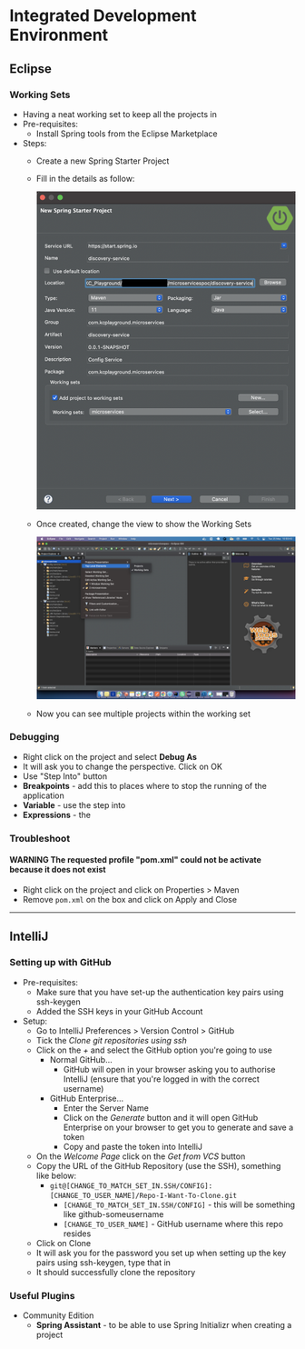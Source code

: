 # Integrated Development Environment

## Eclipse

### Working Sets

* Having a neat working set to keep all the projects in
* Pre-requisites: 
  * Install Spring tools from the Eclipse Marketplace
* Steps: 
  * Create a new Spring Starter Project
  * Fill in the details as follow:
    
    ![image](img/new_spring_starter_project.png)
    
  * Once created, change the view to show the Working Sets
    
    ![image](img/eclipse_working_set.png)
    
  * Now you can see multiple projects within the working set
 
### Debugging
* Right click on the project and select **Debug As**
* It will ask you to change the perspective. Click on OK
* Use "Step Into" button 
* **Breakpoints** - add this to places where to stop the running of the application
* **Variable** - use the step into
* **Expressions** - the

### Troubleshoot 

#### WARNING The requested profile "pom.xml" could not be activate because it does not exist
* Right click on the project and click on Properties > Maven 
* Remove `pom.xml` on the box and click on Apply and Close 

---

## IntelliJ

### Setting up with GitHub

* Pre-requisites: 
  * Make sure that you have set-up the authentication key pairs using ssh-keygen
  * Added the SSH keys in your GitHub Account
* Setup:
  * Go to IntelliJ Preferences > Version Control > GitHub
  * Tick the *Clone git repositories using ssh*
  * Click on the *+* and select the GitHub option you're going to use
    * Normal GitHub...
      * GitHub will open in your browser asking you to authorise IntelliJ (ensure that you're logged in with the correct username)
    * GitHub Enterprise...
      * Enter the Server Name
      * Click on the *Generate* button and it will open GitHub Enterprise on your browser to get you to generate and save a token
      * Copy and paste the token into IntelliJ
  * On the *Welcome Page* click on the *Get from VCS* button
  * Copy the URL of the GitHub Repository (use the SSH), something like below:
    * `git@[CHANGE_TO_MATCH_SET_IN.SSH/CONFIG]:[CHANGE_TO_USER_NAME]/Repo-I-Want-To-Clone.git`
      * `[CHANGE_TO_MATCH_SET_IN.SSH/CONFIG]` - this will be something like github-someusername
      * `[CHANGE_TO_USER_NAME]` - GitHub username where this repo resides
  * Click on Clone
  * It will ask you for the password you set up when setting up the key pairs using ssh-keygen, type that in
  * It should successfully clone the repository

### Useful Plugins

* Community Edition
  * **Spring Assistant** - to be able to use Spring Initializr when creating a project
